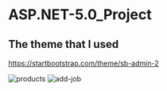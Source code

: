# ASP.NET-5.0_Project
## The theme that I used 
https://startbootstrap.com/theme/sb-admin-2

![products](https://user-images.githubusercontent.com/83311035/170719503-6a2bd279-4c21-401c-95c9-e830e61d0fbc.png)
![add-job](https://user-images.githubusercontent.com/83311035/170719570-e3c038ba-40d8-44e4-896a-6f76e124ae01.png)
